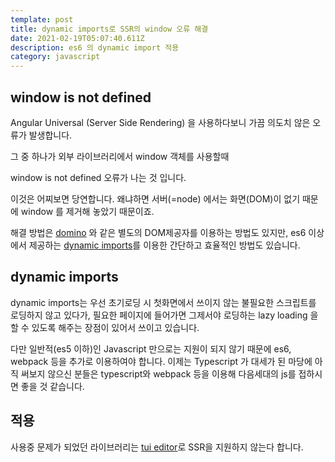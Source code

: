 ```yaml
---
template: post
title: dynamic imports로 SSR의 window 오류 해결
date: 2021-02-19T05:07:40.611Z
description: es6 의 dynamic import 적용
category: javascript
---
```

## window is not defined
Angular Universal (Server Side Rendering) 을 사용하다보니 가끔 의도치 않은 오류가 발생합니다.

그 중 하나가 외부 라이브러리에서 window 객체를 사용할때 

window is not defined 오류가 나는 것 입니다.

이것은 어찌보면 당연합니다. 왜냐하면 서버(=node) 에서는 화면(DOM)이 없기 때문에 window 를 제거해 놓았기 때문이죠.

해결 방법은 [domino](https://github.com/fgnass/domino) 와 같은 별도의 DOM제공자를 이용하는 방법도 있지만, es6 이상에서 제공하는 [dynamic imports](https://developer.mozilla.org/en-US/docs/Web/JavaScript/Reference/Statements/import#dynamic_imports)를 이용한 간단하고 효율적인 방법도 있습니다.
  
  
## dynamic imports 
dynamic imports는 우선 초기로딩 시 첫화면에서 쓰이지 않는 불필요한 스크립트를 로딩하지 않고 있다가, 필요한 페이지에 들어가면 그제서야 로딩하는 lazy loading 을 할 수 있도록 해주는 장점이 있어서 쓰이고 있습니다.

다만 일반적(es5 이하)인 Javascript 만으로는 지원이 되지 않기 때문에 es6, webpack 등을 추가로 이용하여야 합니다. 이제는 Typescript 가 대세가 된 마당에 아직 써보지 않으신 분들은 typescript와 webpack 등을 이용해 다음세대의 js를 접하시면 좋을 것 같습니다.

## 적용
사용중 문제가 되었던 라이브러리는 [tui editor](https://github.com/nhn/tui.editor)로 SSR을 지원하지 않는다 합니다.


